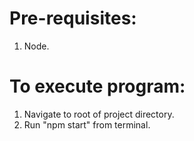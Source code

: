# Pre-requisites:
1. Node.

# To execute program:

1. Navigate to root of project directory.
2. Run "npm start" from terminal.


